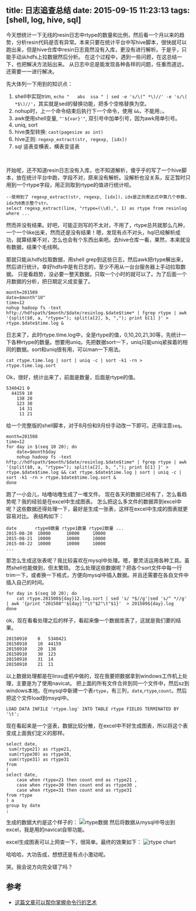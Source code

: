 title: 日志追查总结
date: 2015-09-15 11:23:13
tags: [shell, log, hive, sql]
---
今天想统计一下无线的resin日志中rtype的数量和比例，然后看一个月以来的趋势，分析resin代码是否有异常。本来只要在统计平台中写hive脚本，很快就可以跑出来，但是hive仓库中resin日志竟然没有入库，更没有进行解析。于是乎，只能手动从hdfs上拉数据然后分析。
在这个过程中，遇到一些问题，在这总结一下，也把解决方法贴出来。
从日志中总是能发现各种各样的问题，任重而道远，还需要一一进行解决。
<!--more-->

先大体列一下用到的知识点：
1. shell中实现trim, `echo "   abs  ssa " | sed -e 's/\(^ *\)//' -e 's/\( *$\)//'`，其实就是sed的替换功能，把多个空格替换为空。
1. nohup时，上一个命令结束后执行下一个命令，使用 `&&`，不能用`;`。
1. awk使用shell变量, `"'${var}'"`, 双引号中加单引号，因为awk用单引号。 
1. uniq, sort
1. hive类型转换: `cast(pagesize as int)`
1. hive正则: `regexp_extract(str, regexp, [idx])`
1. sql 竖表变横表，横表变竖表

<br />

开始呢，还不知道resin日志没有入库，也不知道解析，傻乎乎的写了一个hive脚本，放在统计平台中跑，字段不对，原来没有解析。没解析也没关系，反正暂时只用到一个rtype字段，用正则取到rtype的值进行统计呗。

    
    --使用到了 regexp_extract(str, regexp, [idx])，idx是正则表达式中第几个参数，idx为0表示整个str。
    select regexp_extract(line, "rtype=(\\d),", 1) as rtype from resinlog where ...

然而并没有结果。好吧，可能正则写的不太对，不用了，rtype总共就那么几种，一个一个like出来，然而还是没有结果！嗯，发现有点不对头，hql已经解析成功，就算结果不对，怎么也会有个东西出来吧。去hive仓库一看，果然，本来就没有数据，结果个毛线啊。

那就只能从hdfs拉取数据，用shell grep到这些日志，然后awk把rtype解出来，然后进行统计。幸好hdfs中是有日志的，至少不用从一台台服务器上手动拉取数据。
只是看趋势，没必要一整天数据，只取一个小时的就可以了。为了后面一个月数据的分析，把日期定义成变量了。
    
    
    month=201509
    date=$month"10"
    time=12
    nohup hadoop fs -text hftp://hdfspath/$month/$date/resinlog.$date$time* | fgrep rtype | awk '{split($0, a, "rtype="); split(a[2], b, ","); print b[1] }' > rtype.$date$time.log &

日志来了，此时rtype.time.log中，全是rtype的值，0,10,20,21,30等，先统计一下各种rtype的数量。想要用uniq，先把数据sort一下，uniq只能uniq紧挨着的相同的数据。sort和uniq很有用，可以man一下用法。

    cat rtype.time.log | sort | uniq -c | sort -k1 -rn > rtype.time.log.sort
    
Ok，很好，统计出来了，前面是数量，后面是rtype的值。

    5340421 0
      44159 10
        138 20
        123 30
         14 31
         11 21

给一个完整版的shell脚本，对于8月份和9月份手动改一下即可。还得注意`seq`。

    month=201508
    time=12
    for day in $(seq 10 20); do
        date=$month$day
        nohup hadoop fs -text hftp://hdfspath/$month/$date/resinlog.$date$time* | fgrep rtype | awk '{split($0, a, "rtype="); split(a[2], b, ","); print b[1] }' > rtype.$date$time.log && cat rtype.$date$time.log | sort | uniq -c | sort -k1 -rn > rtype.$date$time.log.sort &
    done

跑了一小会儿，咕噜咕噜生成了一堆文件。
现在各天的数据已经有了，怎么看趋势呢？我的经验是在excel中生成图表。
怎么把这么多文件的数据弄到excel中呢？这些数据还得处理一下，最好是生成一张表，这样在excel中生成的图表就更容易对比。
表结构如下：

    date       rtype0数量 rtype1数量 rtype2数量 ...
    2015-08-20  10000      10000     10000
    2015-08-21  10000      10000     10000
    2015-08-22  10000      10000     10000
    ...
    
那怎么生成这张表呢？我比较喜欢在mysql中处理。嗯，要灵活运用各种工具。虽然shell也能做到，但太繁琐。
怎么处理这些数据呢？把各个sort文件中每一行trim一下，或者换一下格式，方便向mysql中插入数据。并且还需要在各自文件中插入自己的时间。

    for day in $(seq 10 20); do
        cat rtype.201508${day}12.log.sort | sed 's/ *$//g'|sed 's/^ *//g' | awk '{print "201508"'${day}'"\t"$2"\t"$1}'  > 201509${day}.log
    done

ok，现在看看处理之后的样子，看起来像一个数据库表了，这就是我们要的结果。

    20150910	0	5340421
    20150910	10	44159
    20150910	20	138
    20150910	30	123
    20150910	31	14
    20150910	21	11

以上数据处理都是在linxu虚机中做的，现在我要把数据拿到windows工作机上处理，主要是为了使用navicat。
把上面的所有文件合并到同一个文件中，然后sz到windows本地。在mysql中新建一个表`rtype`，有三列，`date`,`rtype`,`count`。然后把这个文件load到msyql中。

    LOAD DATA INFILE 'rtype.log' INTO TABLE rtype FIELDS TERMINATED BY '\t';

现在看起来是一个竖表，数据比较分散，在excel中不好生成图表，所以将这个表变成上面我们定义的那样。

    select date, 
     sum(rtype21) as rtype21,
     sum(rtype30) as rtype30,
     sum(rtype31) as rtype31
    from
    (
    select date,  
        case when rtype=21 then count end as rtype21 ,
        case when rtype=30 then count end as rtype30 ,
        case when rtype=31 then count end as rtype31
    from rtype
    ) a
    group by date
    ; 

生成的数据大约是这个样子的：
![rtype数据](http://7xlgd1.com1.z0.glb.clouddn.com/images/io/rtype_data.png)
然后将数据从mysql中导出到excel，我是用的navicat自带功能。

excel生成图表可以上网查一下，很简单。最终的效果如下：
![rtype chart](http://7xlgd1.com1.z0.glb.clouddn.com/images/io/rtype_chart.png)


哈哈哈，大功告成，想想还是有点小激动呢。

哭。我会说方向完全错了吗？

## 参考
* [这篇文章可以帮你掌握命令行的艺术](http://blog.jobbole.com/90364/)
